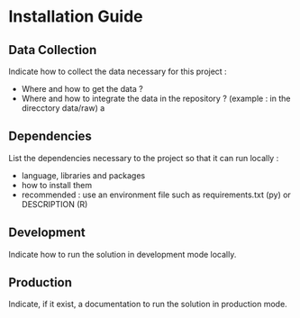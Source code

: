 # Installation Guide

## Data Collection

Indicate how to collect the data necessary for this project :
- Where and how to get the data ?
- Where and how to integrate the data in the repository ? (example : in the direcctory data/raw)
a
## Dependencies

List the dependencies necessary to the project so that it can run locally :
- language, libraries and packages
- how to install them
- recommended : use an environment file such as requirements.txt (py) or DESCRIPTION (R)

## Development

Indicate how to run the solution in development mode locally.

## Production

Indicate, if it exist, a documentation to run the solution in production mode.